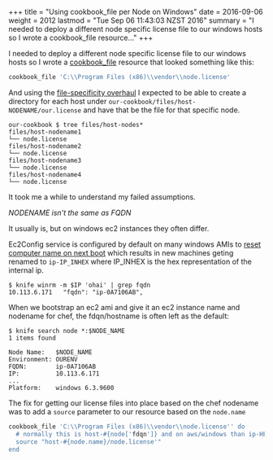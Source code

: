 +++
title = "Using cookbook_file per Node on Windows"
date = 2016-09-06
weight = 2012
lastmod = "Tue Sep 06 11:43:03 NZST 2016"
summary = "I needed to deploy a different node specific license file to our windows hosts so I wrote a cookbook_file resource..."
+++


I needed to deploy a different node specific license file to our windows hosts so I wrote a [cookbook_file](https://docs.chef.io/resource_cookbook_file.html) resource that looked something like this:

```ruby
cookbook_file 'C:\\Program Files (x86)\\vendor\\node.license'
```

And using the [file-specificity overhaul](https://github.com/chef/chef-rfc/blob/master/rfc017-file-specificity.md) I expected to be able to create a directory for each host under ```our-cookbook/files/host-NODENAME/our.license``` and have that be the file for that specific node.

```
our-cookbook $ tree files/host-nodes*
files/host-nodename1
└── node.license
files/host-nodename2
└── node.license
files/host-nodename3
└── node.license
files/host-nodename4
└── node.license
```

It took me a while to understand my failed assumptions.

_NODENAME isn't the same as FQDN_

It usually is, but on windows ec2 instances they often differ.

Ec2Config service is configured by default on many windows AMIs to [reset computer name on next boot](http://docs.aws.amazon.com/AWSEC2/latest/WindowsGuide/UsingConfig_WinAMI.html#UsingConfigInterface_WinAMI) which results in new machines geting renamed to ```ip-IP_INHEX``` where IP_INHEX is the hex representation of the internal ip.

```
$ knife winrm -m $IP 'ohai' | grep fqdn
10.113.6.171   "fqdn": "ip-0A7106AB",
```

When we bootstrap an ec2 ami and give it an ec2 instance name and nodename for chef, the fdqn/hostname is often left as the default:

```
$ knife search node *:$NODE_NAME
1 items found

Node Name:   $NODE_NAME
Environment: OURENV
FQDN:        ip-0A7106AB
IP:          10.113.6.171
...
Platform:    windows 6.3.9600
```

The fix for getting our license files into place based on the chef nodename was to add a ```source``` parameter to our resource based on the ```node.name```

```ruby
cookbook_file 'C:\\Program Files (x86)\\vendor\\node.license'' do
  # normally this is host-#{node['fdqn']} and on aws/windows than ip-HEXNUMBR
  source "host-#{node.name}/node.license'"
end
```
